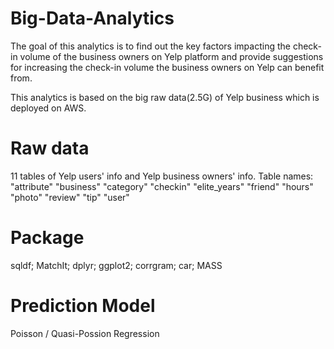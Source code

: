 # Big-Data-Analytics

The goal of this analytics is to find out the key factors impacting the check-in volume of the business owners on Yelp platform and provide suggestions for increasing the check-in volume the business owners on Yelp can benefit from.

This analytics is based on the big raw data(2.5G) of Yelp business which is deployed on AWS.

# Raw data
11 tables of Yelp users' info and Yelp business owners' info.
Table names:
"attribute"   "business"    "category"    "checkin"     "elite_years" "friend"      "hours"       "photo"     "review"      "tip"         "user"   

# Package
sqldf;
MatchIt;
dplyr;
ggplot2;
corrgram;
car;
MASS

# Prediction Model
Poisson / Quasi-Possion Regression

